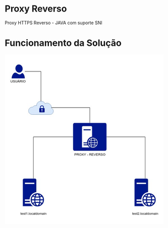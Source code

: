 # Proxy Reverso
Proxy HTTPS Reverso - JAVA com suporte SNI



# Funcionamento da Solução

![alt text](https://raw.githubusercontent.com/bmdefreitas/desafio-proxy/master/Funcionamento.jpg)

